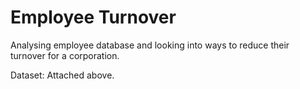 # Employee Turnover
Analysing employee database and looking into ways to reduce their turnover for a corporation.

Dataset: Attached above.

